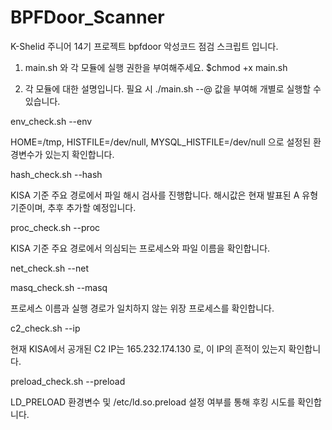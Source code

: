# BPFDoor_Scanner
K-Shelid 주니어 14기 프로젝트 bpfdoor 악성코드 점검 스크립트 입니다.

1. main.sh 와 각 모듈에 실행 권한을 부여해주세요.
$chmod +x main.sh

2. 각 모듈에 대한 설명입니다.
필요 시 ./main.sh --@ 값을 부여해 개별로 실행할 수 있습니다.

env_check.sh --env

HOME=/tmp, HISTFILE=/dev/null, MYSQL_HISTFILE=/dev/null 으로 설정된 환경변수가 있는지 확인합니다.

hash_check.sh --hash

KISA 기준 주요 경로에서 파일 해시 검사를 진행합니다.
해시값은 현재 발표된 A 유형 기준이며, 추후 추가할 예정입니다.

proc_check.sh --proc

KISA 기준 주요 경로에서 의심되는 프로세스와 파일 이름을 확인합니다.

net_check.sh --net

masq_check.sh --masq

프로세스 이름과 실행 경로가 일치하지 않는 위장 프로세스를 확인합니다.

c2_check.sh --ip

현재 KISA에서 공개된 C2 IP는 165.232.174.130 로, 이 IP의 흔적이 있는지 확인합니다.

preload_check.sh --preload

LD_PRELOAD 환경변수 및 /etc/ld.so.preload 설정 여부를 통해 후킹 시도를 확인합니다.
